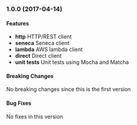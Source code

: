 <a name="1.0.0"></a>
### 1.0.0 (2017-04-14)

#### Features
* **http** HTTP/REST client
* **seneca** Seneca client
* **lambda** AWS lambda client
* **direct** Direct client
* **unit tests** Unit tests using Mocha and Matcha

#### Breaking Changes
No breaking changes since this is the first version

#### Bug Fixes
No fixes in this version


